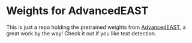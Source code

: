 # Weights for AdvancedEAST

This is just a repo holding the pretrained weights from [AdvancedEAST](https://github.com/huoyijie/AdvancedEAST), a great work by the way! Check it out if you like text detection.

